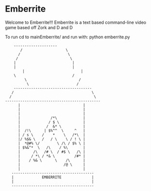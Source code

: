 # Emberrite
Welcome to Emberrite!!! Emberrite is a text based command-line video game based off Zork and D and D

To run cd to mainEmberrite/ and run with: python emberrite.py


		--------------------
	       /                    \
	      /                      \
	     /                        \
	    |                          |
	    |                          |
            |                          |
	    \                          /
             \                        /
              \                      /
        ------------------------------------
       /                                    \
      /                                      \
    --------------------------------------------
          |                             |
          |                             |
          |                             |
          |              /*\            |
          |             / $ \           |
          |            /  &* \          |
          |  /!\      | $%^^  \     ^   |
          | / s \    /    *    \   /*\  |
          |/ %$& \   /   / \    \ / ! \ |
          |  *@#% \/        \ /\ / $% \ |
          | $%&^*  \   /\    / %\       |
          |      /\   /# \  / #$ \   /\ |
          |     / *\ / *& \         /#* |
          |    / %& \      \    /\      |
          |                    /@ \     |
          |                             |
       --------------------------------------
       |             EMBERRITE              |
       |                                    |
       --------------------------------------
